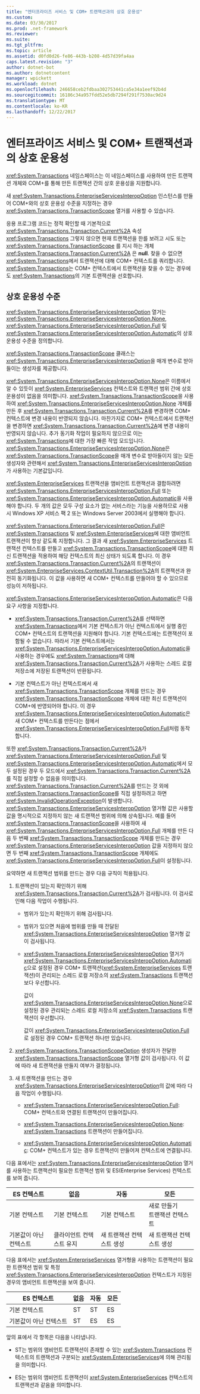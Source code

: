 ```yaml
---
title: "엔터프라이즈 서비스 및 COM+ 트랜잭션과의 상호 운용성"
ms.custom: 
ms.date: 03/30/2017
ms.prod: .net-framework
ms.reviewer: 
ms.suite: 
ms.tgt_pltfrm: 
ms.topic: article
ms.assetid: d0fd0d26-fe86-443b-b208-4d57d39fa4aa
caps.latest.revision: "3"
author: dotnet-bot
ms.author: dotnetcontent
manager: wpickett
ms.workload: dotnet
ms.openlocfilehash: 246658ceb2fdbaa302753441ca5e34a1eef92b4d
ms.sourcegitcommit: 16186c34a957fdd52e5db7294f291f7530ac9d24
ms.translationtype: MT
ms.contentlocale: ko-KR
ms.lasthandoff: 12/22/2017
---
```

# <a name="interoperability-with-enterprise-services-and-com-transactions"></a>엔터프라이즈 서비스 및 COM+ 트랜잭션과의 상호 운용성
<xref:System.Transactions> 네임스페이스는 이 네임스페이스를 사용하여 만든 트랜잭션 개체와 COM+를 통해 만든 트랜잭션 간의 상호 운용성을 지원합니다.  
  
 새 <xref:System.Transactions.EnterpriseServicesInteropOption> 인스턴스를 만들어 COM+와의 상호 운용성 수준을 지정하는 경우 <xref:System.Transactions.TransactionScope> 열거를 사용할 수 있습니다.  
  
 응용 프로그램 코드는 정적 확인할 때 기본적으로 <xref:System.Transactions.Transaction.Current%2A> 속성 <xref:System.Transactions> 그렇지 않으면 현재 트랜잭션을 한를 보려고 시도 또는 <xref:System.Transactions.TransactionScope> 를 지시 하는 개체 <xref:System.Transactions.Transaction.Current%2A> 은 **null**. 찾을 수 없으면 <xref:System.Transactions>에서 트랜잭션에 대해 COM+ 컨텍스트를 쿼리합니다. <xref:System.Transactions>는 COM+ 컨텍스트에서 트랜잭션을 찾을 수 있는 경우에도 <xref:System.Transactions>의 기본 트랜잭션을 선호합니다.  
  
## <a name="interoperability-levels"></a>상호 운용성 수준  
 <xref:System.Transactions.EnterpriseServicesInteropOption> 열거는 <xref:System.Transactions.EnterpriseServicesInteropOption.None>, <xref:System.Transactions.EnterpriseServicesInteropOption.Full> 및 <xref:System.Transactions.EnterpriseServicesInteropOption.Automatic>의 상호 운용성 수준을 정의합니다.  
  
 <xref:System.Transactions.TransactionScope> 클래스는 <xref:System.Transactions.EnterpriseServicesInteropOption>을 매개 변수로 받아들이는 생성자를 제공합니다.  
  
 <xref:System.Transactions.EnterpriseServicesInteropOption.None>은 이름에서 알 수 있듯이 <xref:System.EnterpriseServices> 컨텍스트와 트랜잭션 범위 간에 상호 운용성이 없음을 의미합니다. <xref:System.Transactions.TransactionScope>을 사용하여 <xref:System.Transactions.EnterpriseServicesInteropOption.None> 개체를 만든 후 <xref:System.Transactions.Transaction.Current%2A>를 변경하면 COM+ 컨텍스트에 변경 내용이 반영되지 않습니다. 마찬가지로 COM+ 컨텍스트에서 트랜잭션을 변경하면 <xref:System.Transactions.Transaction.Current%2A>에 변경 내용이 반영되지 않습니다. 추가 동기화 작업이 필요하지 않으므로 이는 <xref:System.Transactions>에 대한 가장 빠른 작업 모드입니다. <xref:System.Transactions.EnterpriseServicesInteropOption.None>은 <xref:System.Transactions.TransactionScope>을 매개 변수로 받아들이지 않는 모든 생성자와 관련해서 <xref:System.Transactions.EnterpriseServicesInteropOption>가 사용하는 기본값입니다.  
  
 <xref:System.EnterpriseServices> 트랜잭션을 앰비언트 트랜잭션과 결합하려면 <xref:System.Transactions.EnterpriseServicesInteropOption.Full> 또는 <xref:System.Transactions.EnterpriseServicesInteropOption.Automatic>을 사용해야 합니다. 두 개의 값은 모두 구성 요소가 없는 서비스라는 기능을 사용하므로 사용 시 Windows XP 서비스 팩 2 또는 Windows Server 2003에서 실행해야 합니다.  
  
 <xref:System.Transactions.EnterpriseServicesInteropOption.Full>은 <xref:System.Transactions> 및 <xref:System.EnterpriseServices>에 대한 앰비언트 트랜잭션이 항상 같도록 지정합니다. 그 결과 새 <xref:System.EnterpriseServices> 트랜잭션 컨텍스트를 만들고 <xref:System.Transactions.TransactionScope>에 대한 최신 트랜잭션을 적용하여 해당 컨텍스트의 최신 상태가 되도록 합니다. 이 경우 <xref:System.Transactions.Transaction.Current%2A>의 트랜잭션이 <xref:System.EnterpriseServices.ContextUtil.Transaction%2A>의 트랜잭션과 완전히 동기화됩니다. 이 값을 사용하면 새 COM+ 컨텍스트를 만들어야 할 수 있으므로 성능이 저하됩니다.  
  
 <xref:System.Transactions.EnterpriseServicesInteropOption.Automatic>은 다음 요구 사항을 지정합니다.  
  
-   <xref:System.Transactions.Transaction.Current%2A>를 선택하면 <xref:System.Transactions>에서 기본 컨텍스트가 아닌 컨텍스트에서 실행 중인 COM+ 컨텍스트의 트랜잭션을 지원해야 합니다. 기본 컨텍스트에는 트랜잭션이 포함될 수 없습니다. 따라서 기본 컨텍스트에서는 <xref:System.Transactions.EnterpriseServicesInteropOption.Automatic>을 사용하는 경우에도 <xref:System.Transactions>에 대해 <xref:System.Transactions.Transaction.Current%2A>가 사용하는 스레드 로컬 저장소에 저장된 트랜잭션이 반환됩니다.  
  
-   기본 컨텍스트가 아닌 컨텍스트에서 새 <xref:System.Transactions.TransactionScope> 개체를 만드는 경우 <xref:System.Transactions.TransactionScope> 개체에 대한 최신 트랜잭션이 COM+에 반영되어야 합니다. 이 경우 <xref:System.Transactions.EnterpriseServicesInteropOption.Automatic>은 새 COM+ 컨텍스트를 만든다는 점에서 <xref:System.Transactions.EnterpriseServicesInteropOption.Full>처럼 동작합니다.  
  
 또한 <xref:System.Transactions.Transaction.Current%2A>가 <xref:System.Transactions.EnterpriseServicesInteropOption.Full> 및 <xref:System.Transactions.EnterpriseServicesInteropOption.Automatic>에서 모두 설정된 경우 두 모드에서 <xref:System.Transactions.Transaction.Current%2A>를 직접 설정할 수 없음을 의미합니다.  <xref:System.Transactions.Transaction.Current%2A>를 만드는 것 외에 <xref:System.Transactions.TransactionScope>를 직접 설정하려고 하면 <xref:System.InvalidOperationException>이 발생합니다. <xref:System.Transactions.EnterpriseServicesInteropOption> 열거형 값은 사용할 값을 명시적으로 지정하지 않는 새 트랜잭션 범위에 의해 상속됩니다. 예를 들어 <xref:System.Transactions.TransactionScope>을 사용하여 새 <xref:System.Transactions.EnterpriseServicesInteropOption.Full> 개체를 만든 다음 두 번째 <xref:System.Transactions.TransactionScope> 개체를 만드는 경우 <xref:System.Transactions.EnterpriseServicesInteropOption> 값을 지정하지 않으면 두 번째 <xref:System.Transactions.TransactionScope> 개체에도 <xref:System.Transactions.EnterpriseServicesInteropOption.Full>이 설정됩니다.  
  
 요약하면 새 트랜잭션 범위를 만드는 경우 다음 규칙이 적용됩니다.  
  
1.  트랜잭션이 있는지 확인하기 위해 <xref:System.Transactions.Transaction.Current%2A>가 검사됩니다. 이 검사로 인해 다음 작업이 수행됩니다.  
  
    -   범위가 있는지 확인하기 위해 검사됩니다.  
  
    -   범위가 있으면 처음에 범위를 만들 때 전달된 <xref:System.Transactions.EnterpriseServicesInteropOption> 열거형 값이 검사됩니다.  
  
    -   <xref:System.Transactions.EnterpriseServicesInteropOption> 열거가 <xref:System.Transactions.EnterpriseServicesInteropOption.Automatic>으로 설정된 경우 COM+ 트랜잭션(<xref:System.EnterpriseServices> 트랜잭션)이 관리되는 스레드 로컬 저장소의 <xref:System.Transactions> 트랜잭션보다 우선합니다.  
  
         값이 <xref:System.Transactions.EnterpriseServicesInteropOption.None>으로 설정된 경우 관리되는 스레드 로컬 저장소의 <xref:System.Transactions> 트랜잭션이 우선합니다.  
  
         값이 <xref:System.Transactions.EnterpriseServicesInteropOption.Full>로 설정된 경우 COM+ 트랜잭션 하나만 있습니다.  
  
2.  <xref:System.Transactions.TransactionScopeOption> 생성자가 전달한 <xref:System.Transactions.TransactionScope> 열거형 값이 검사됩니다. 이 값에 따라 새 트랜잭션을 만들지 여부가 결정됩니다.  
  
3.  새 트랜잭션을 만드는 경우 <xref:System.Transactions.EnterpriseServicesInteropOption>의 값에 따라 다음 작업이 수행됩니다.  
  
    -   <xref:System.Transactions.EnterpriseServicesInteropOption.Full>: COM+ 컨텍스트와 연결된 트랜잭션이 만들어집니다.  
  
    -   <xref:System.Transactions.EnterpriseServicesInteropOption.None>: <xref:System.Transactions> 트랜잭션이 만들어집니다.  
  
    -   <xref:System.Transactions.EnterpriseServicesInteropOption.Automatic>: COM+ 컨텍스트가 있는 경우 트랜잭션이 만들어져 컨텍스트에 연결됩니다.  
  
 다음 표에서는 <xref:System.Transactions.EnterpriseServicesInteropOption> 열거를 사용하는 트랜잭션이 필요한 트랜잭션 범위 및 ES(Enterprise Services) 컨텍스트를 보여 줍니다.  
  
|ES 컨텍스트|없음|자동|모든|  
|----------------|----------|---------------|----------|  
|기본 컨텍스트|기본 컨텍스트|기본 컨텍스트|새로 만들기 <br />트랜잭션 컨텍스트|  
|기본값이 아닌 컨텍스트|클라이언트 컨텍스트 유지|새 트랜잭션 컨텍스트 생성|새 트랜잭션 컨텍스트 생성|  
  
 다음 표에서는 <xref:System.EnterpriseServices> 열거형을 사용하는 트랜잭션이 필요한 트랜잭션 범위 및 특정 <xref:System.Transactions.EnterpriseServicesInteropOption> 컨텍스트가 지정된 경우의 앰비언트 트랜잭션을 보여 줍니다.  
  
|ES 컨텍스트|없음|자동|모든|  
|----------------|----------|---------------|----------|  
|기본 컨텍스트|ST|ST|ES|  
|기본값이 아닌 컨텍스트|ST|ES|ES|  
  
 앞의 표에서 각 항목은 다음을 나타냅니다.  
  
-   ST는 범위의 앰비언트 트랜잭션이 존재할 수 있는 <xref:System.Transactions> 컨텍스트의 트랜잭션과 구분되는 <xref:System.EnterpriseServices>에 의해 관리됨을 의미합니다.  
  
-   ES는 범위의 앰비언트 트랜잭션이 <xref:System.EnterpriseServices> 컨텍스트의 트랜잭션과 같음을 의미합니다.
